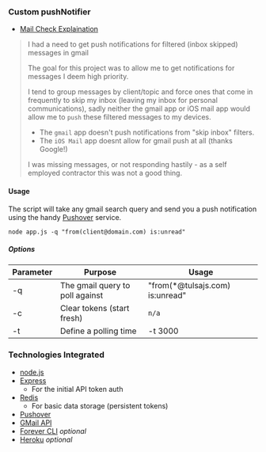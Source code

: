### Custom pushNotifier

- [Mail Check Explaination](https://github.com/joseym/pushNotifier/tree/master/mailcheck)

> I had a need to get push notifications for filtered (inbox skipped) messages in gmail
>
> The goal for this project was to allow me to get notifications for messages I deem high priority.
>
> I tend to group messages by client/topic and force ones that come in frequently to skip my inbox (leaving my inbox for personal communications), sadly neither the gmail app or iOS mail app would allow me to `push` these filtered messages to my devices.
>
> - The `gmail` app doesn't push notifications from "skip inbox" filters.
> - The `iOS Mail` app doesnt allow for gmail push at all (thanks Google!)
>
> I was missing messages, or not responding hastily - as a self employed contractor this was not a good thing.

#### Usage

The script will take any gmail search query and send you a push notification using the handy [Pushover](https://pushover.net/) service.
~~~
node app.js -q "from(client@domain.com) is:unread"
~~~

##### Options

Parameter   | Purpose | Usage
----------- | --------| -----------
-q          | The gmail query to poll against | "from(*@tulsajs.com) is:unread"
-c          | Clear tokens (start fresh) | `n/a`
-t          | Define a polling time | -t 3000

### Technologies Integrated

- [node.js](http://nodejs.org/)
- [Express](http://expressjs.com/)
  - For the initial API token auth
- [Redis](http://redis.io/)
  - For basic data storage (persistent tokens)
- [Pushover](https://pushover.net/)
- [GMail API](https://developers.google.com/gmail/api/)
- [Forever CLI](https://github.com/nodejitsu/forever) _optional_
- [Heroku](http://heroku.com) _optional_
